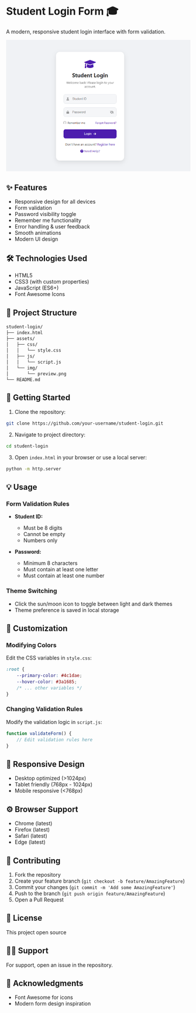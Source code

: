 # Student Login Form 🎓

A modern, responsive student login interface with form validation.

![Student Login Preview](assets/img/preview.png)

## ✨ Features

- Responsive design for all devices
- Form validation
- Password visibility toggle
- Remember me functionality
- Error handling & user feedback
- Smooth animations
- Modern UI design

## 🛠️ Technologies Used

- HTML5
- CSS3 (with custom properties)
- JavaScript (ES6+)
- Font Awesome Icons

## 📁 Project Structure

```
student-login/
├── index.html
├── assets/
│   ├── css/
│   │   └── style.css
│   ├── js/
│   │   └── script.js
│   └── img/
│       └── preview.png
└── README.md
```

## 🚀 Getting Started

1. Clone the repository:
```bash
git clone https://github.com/your-username/student-login.git
```

2. Navigate to project directory:
```bash
cd student-login
```

3. Open `index.html` in your browser or use a local server:
```bash
python -m http.server
```

## 💡 Usage

### Form Validation Rules

- **Student ID:**
  - Must be 8 digits
  - Cannot be empty
  - Numbers only

- **Password:**
  - Minimum 8 characters
  - Must contain at least one letter
  - Must contain at least one number

### Theme Switching

- Click the sun/moon icon to toggle between light and dark themes
- Theme preference is saved in local storage

## 🎨 Customization

### Modifying Colors

Edit the CSS variables in `style.css`:

```css
:root {
    --primary-color: #4c1dae;
    --hover-color: #3a1685;
    /* ... other variables */
}
```

### Changing Validation Rules

Modify the validation logic in `script.js`:

```javascript
function validateForm() {
    // Edit validation rules here
}
```

## 📱 Responsive Design

- Desktop optimized (>1024px)
- Tablet friendly (768px - 1024px)
- Mobile responsive (<768px)

## ⚙️ Browser Support

- Chrome (latest)
- Firefox (latest)
- Safari (latest)
- Edge (latest)

## 🤝 Contributing

1. Fork the repository
2. Create your feature branch (`git checkout -b feature/AmazingFeature`)
3. Commit your changes (`git commit -m 'Add some AmazingFeature'`)
4. Push to the branch (`git push origin feature/AmazingFeature`)
5. Open a Pull Request

## 📝 License

This project open source


## 🙋‍♂️ Support

For support, open an issue in the repository.

## 🙏 Acknowledgments

- Font Awesome for icons
- Modern form design inspiration


